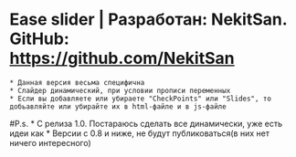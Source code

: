 # Ease slider | Разработан: NekitSan. GitHub: https://github.com/NekitSan
	* Данная версия весьма специфична
    * Слайдер динамический, при условии прописи переменных
    * Если вы добавляете или убираете "CheckPoints" или "Slides", то
    добьавляйте или убирайте их в html-файле и в js-файле
#P.s.
    * С релиза 1.0. Постараюсь сделать все динамически, уже есть идеи как
    * Версии с 0.8 и ниже, не будут публиковаться(в них нет ничего интересного)
